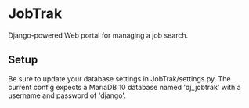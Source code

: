 # JobTrak

Django-powered Web portal for managing a job search.


## Setup
Be sure to update your database settings in JobTrak/settings.py. The current config expects a MariaDB 10 database named 'dj_jobtrak' with a username and password of 'django'.